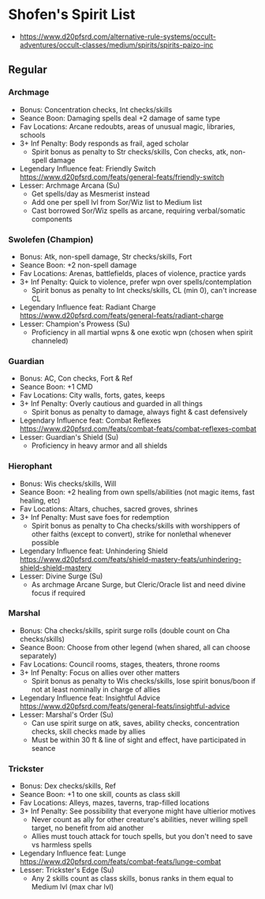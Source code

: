 # Shofen's Spirit List
- https://www.d20pfsrd.com/alternative-rule-systems/occult-adventures/occult-classes/medium/spirits/spirits-paizo-inc

## Regular
### Archmage
- Bonus: Concentration checks, Int checks/skills
- Seance Boon: Damaging spells deal +2 damage of same type
- Fav Locations: Arcane redoubts, areas of unusual magic, libraries, schools
- 3+ Inf Penalty: Body responds as frail, aged scholar
    - Spirit bonus as penalty to Str checks/skills, Con checks, atk, non-spell damage
- Legendary Influence feat: Friendly Switch https://www.d20pfsrd.com/feats/general-feats/friendly-switch
- Lesser: Archmage Arcana (Su)
    - Get spells/day as Mesmerist instead
    - Add one per spell lvl from Sor/Wiz list to Medium list
    - Cast borrowed Sor/Wiz spells as arcane, requiring verbal/somatic components
<!-- - Intermediate: Arcane Surge (Su) -->
<!-- - Greater: Wild Arcana (Su) -->
<!-- - Supreme: Legendary Archmage (Su) -->

### Swolefen (Champion)
- Bonus: Atk, non-spell damage, Str checks/skills, Fort
- Seance Boon: +2 non-spell damage
- Fav Locations: Arenas, battlefields, places of violence, practice yards
- 3+ Inf Penalty: Quick to violence, prefer wpn over spells/contemplation
    - Spirit bonus as penalty to Int checks/skills, CL (min 0), can't increase CL
- Legendary Influence feat: Radiant Charge https://www.d20pfsrd.com/feats/general-feats/radiant-charge
- Lesser: Champion's Prowess (Su)
    -  Proficiency in all martial wpns & one exotic wpn (chosen when spirit channeled)
<!-- - Intermediate: Sudden Attack (Su) -->
<!-- - Greater: Fleet Charge (Su) -->
<!-- - Supreme: Legendary Champion (Su) -->

### Guardian
- Bonus: AC, Con checks, Fort & Ref
- Seance Boon: +1 CMD
- Fav Locations: City walls, forts, gates, keeps
- 3+ Inf Penalty: Overly cautious and guarded in all things
    - Spirit bonus as penalty to damage, always fight & cast defensively
- Legendary Influence feat: Combat Reflexes https://www.d20pfsrd.com/feats/combat-feats/combat-reflexes-combat
- Lesser: Guardian's Shield (Su)
    -  Proficiency in heavy armor and all shields
<!-- - Intermediate: Absorb Blow (Su) -->
<!-- - Greater: Sudden Block (Su) -->
<!-- - Supreme: Legendary Guardian (Su) -->

### Hierophant
- Bonus: Wis checks/skills, Will
- Seance Boon: +2 healing from own spells/abilities (not magic items, fast healing, etc)
- Fav Locations: Altars, chuches, sacred groves, shrines
- 3+ Inf Penalty: Must save foes for redemption
    - Spirit bonus as penalty to Cha checks/skills with worshippers of other faiths (except to convert), strike for nonlethal whenever possible
- Legendary Influence feat: Unhindering Shield https://www.d20pfsrd.com/feats/shield-mastery-feats/unhindering-shield-shield-mastery
- Lesser: Divine Surge (Su)
    -  As archmage Arcane Surge, but Cleric/Oracle list and need divine focus if required
<!-- - Intermediate: Energy Font (Su) -->
<!-- - Greater: Overflowing Grace (Su) -->
<!-- - Supreme: Legendary Hierophant (Su) -->

### Marshal
- Bonus: Cha checks/skills, spirit surge rolls (double count on Cha checks/skills)
- Seance Boon: Choose from other legend (when shared, all can choose separately)
- Fav Locations: Council rooms, stages, theaters, throne rooms
- 3+ Inf Penalty: Focus on allies over other matters
    - Spirit bonus as penalty to Wis checks/skills, lose spirit bonus/boon if not at least nominally in charge of allies
- Legendary Influence feat: Insightful Advice https://www.d20pfsrd.com/feats/general-feats/insightful-advice
- Lesser: Marshal's Order (Su)
    - Can use spirit surge on atk, saves, ability checks, concentration checks, skill checks made by allies
    - Must be within 30 ft & line of sight and effect, have participated in seance
<!-- - Intermediate: Inspiring Call (Su) -->
<!-- - Greater: Decisive Strike (Su) -->
<!-- - Supreme: Legendary Marshal (Su) -->

### Trickster
- Bonus: Dex checks/skills, Ref
- Seance Boon: +1 to one skill, counts as class skill
- Fav Locations: Alleys, mazes, taverns, trap-filled locations
- 3+ Inf Penalty: See possibility that everyone might have ultierior motives
    - Never count as ally for other creature's abilities, never willing spell target, no benefit from aid another
    - Allies must touch attack for touch spells, but you don't need to save vs harmless spells
- Legendary Influence feat: Lunge https://www.d20pfsrd.com/feats/combat-feats/lunge-combat
- Lesser: Trickster's Edge (Su)
    - Any 2 skills count as class skills, bonus ranks in them equal to Medium lvl (max char lvl)
<!-- - Intermediate: Surprise Strike (Su) -->
<!-- - Greater: Transfer Magic (Su) -->
<!-- - Supreme: Legendary Trickster (Su) -->
